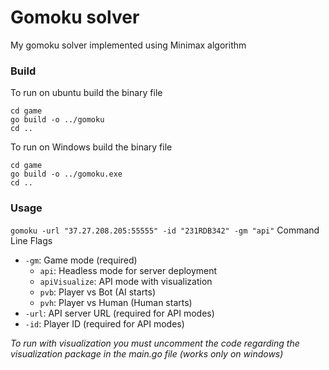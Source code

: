 # Gomoku solver
My gomoku solver implemented using Minimax algorithm
### Build

To run on ubuntu build the binary file
```
cd game
go build -o ../gomoku
cd ..
```

To run on Windows build the binary file
```
cd game
go build -o ../gomoku.exe
cd ..
```
### Usage

```gomoku -url "37.27.208.205:55555" -id "231RDB342" -gm "api"```
Command Line Flags
* `-gm`: Game mode (required)
    * `api`: Headless mode for server deployment
    * `apiVisualize`: API mode with visualization
    * `pvb`: Player vs Bot (AI starts)
    * `pvh`: Player vs Human (Human starts)
* `-url`: API server URL (required for API modes)
* `-id`: Player ID (required for API modes)

*To run with visualization you must uncomment the code regarding the visualization package in the main.go file (works only on windows)*

